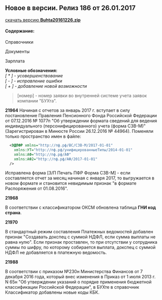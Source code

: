 ## Новое в версии. Релиз 186 от 26.01.2017  
   
[скачать версию **Buhta20161226.zip**](Buhta20161226.zip)

#### Содержание:  
 
Справочники  
  
Документы 
  
Зарплата  
   
 **Условные обозначения:**  
 *[ * ] - усовершенствование*    
 *[ - ] - исправление ошибки*  
 *[ + ] - добавление новой возможности*  
  
 >[номер] - номер заявки во внутренней системе учета заявок компании "БУХта".  
 
**21964**
Начиная с отчетов за январь 2017 г. вступает в силу постановление Правления Пенсионного Фонда Российской Федерации
от 07.12.2016 № 1077п "Об утверждении формата сведений для ведения индивидуального (персонифицированного) 
учета (форма СЗВ-М)" (Зарегистрирован в Минюсте России 26.12.2016 № 44964). 
Поменяли только пространство имен в файле:
 
```xml
  <ЭДПФР xmlns="http://пф.рф/ВС/СЗВ-М/2017-01-01" 
    xmlns:УТ="http://пф.рф/унифицированныеТипы/2014-01-01" 
    xmlns:АФ="http://пф.рф/АФ" 
    xmlns:АФ2="http://пф.рф/АФ/2017-01-01"
  /> 
```
Исправлена форма [З/П Печать ПФР Форма СЗВ-М] - если составляется отчет за месяц начиная с января 2017, 
то выгружается в новом формате и становится невидимым признак "в формате Распоряжения от 01.08.2016".


**21968**
 
В соответствии с классификатором ОКСМ обновлена таблица **ГНИ код страна**.

**21970**
 
В стандартный режим составления Платежных ведомостей добавлен признак "Создавать докспец с суммой НДФЛ, если сумма выплаты не равна нулю". Если признак проставлен, то при отсутствии у сотрудника суммы по шифру, по которому собирается выплата, докспец с суммой НДФЛ не добавляется в платежную ведомость.

**21988**

В соответствии с приказом №230н Министерства Финансов от 7 декабря 2016 года, который внес изменения в Приказ от 1 июля 2013 г. N 65н "Об утверждении указаний о порядке применения бюджетной классификации Российской Федерации", в БУХте в справочник Классификатор добавлены новые коды КБК.